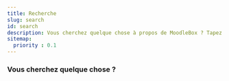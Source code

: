 ```yaml
---
title: Recherche
slug: search
id: search
description: Vous cherchez quelque chose à propos de MoodleBox ? Tapez quelques termes !
sitemap:
  priority : 0.1
---
```


### Vous cherchez quelque chose ?
